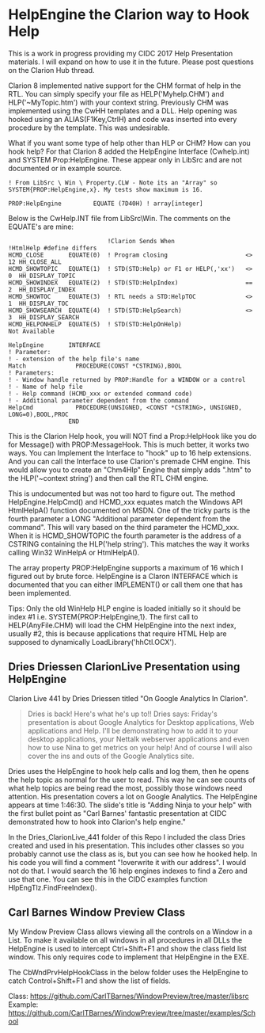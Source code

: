 # HelpEngine the Clarion way to Hook Help

This is a work in progress providing my CIDC 2017 Help Presentation materials. I will expand on how to use it in the future. Please post questions on the Clarion Hub thread.

Clarion 8 implemented native support for the CHM format of help in the RTL. You can simply specify your file as HELP('Myhelp.CHM') and HLP('~MyTopic.htm') with your context string. Previously CHM was implemented using the CwHH templates and a DLL. Help opening was hooked using an ALIAS(F1Key,CtrlH) and code was inserted into every procedure by the template. This was undesirable.

What if you want some type of help other than HLP or CHM? How can you hook help? For that Clarion 8 added the HelpEngine Interface (Cwhelp.int) and SYSTEM Prop:HelpEngine. These appear only in LibSrc and are not documented or in example source.

```Clarion
! From LibSrc \ Win \ Property.CLW - Note its an "Array" so SYSTEM{PROP:HelpEngine,x}. My tests show maximum is 16.

PROP:HelpEngine         EQUATE (7D40H) ! array[integer]
```

Below is the CwHelp.INT file from LibSrc\Win\. The comments on the EQUATE's are mine:

```Clarion
                            !Clarion Sends When                   !HtmlHelp #define differs
HCMD_CLOSE       EQUATE(0)  ! Program closing                      <> 12 HH_CLOSE_ALL
HCMD_SHOWTOPIC   EQUATE(1)  ! STD(STD:Help) or F1 or HELP(,'xx')   <> 0  HH_DISPLAY_TOPIC
HCMD_SHOWINDEX   EQUATE(2)  ! STD(STD:HelpIndex)                   == 2  HH_DISPLAY_INDEX
HCMD_SHOWTOC     EQUATE(3)  ! RTL needs a STD:HelpTOC              <> 1  HH_DISPLAY_TOC
HCMD_SHOWSEARCH  EQUATE(4)  ! STD(STD:HelpSearch)                  <> 3  HH_DISPLAY_SEARCH
HCMD_HELPONHELP  EQUATE(5)  ! STD(STD:HelpOnHelp)                        Not Available

HelpEngine       INTERFACE
! Parameter:
! - extension of the help file's name
Match              PROCEDURE(CONST *CSTRING),BOOL
! Parameters:
! - Window handle returned by PROP:Handle for a WINDOW or a control
! - Name of help file
! - Help command (HCMD_xxx or extended command code)
! - Additional parameter dependent from the command
HelpCmd            PROCEDURE(UNSIGNED, <CONST *CSTRING>, UNSIGNED, LONG=0),BOOL,PROC
                 END

```

This is the Clarion Help hook, you will NOT find a Prop:HelpHook like you do for Message() with PROP:MessageHook. This is much better, it works two ways. You can Implement the Interface to "hook" up to 16 help extensions. And you can call the Interface to use Clarion's premade CHM engine. This would allow you to create an "Chm4Hlp" Engine that simply adds ".htm" to the HLP('~context string') and then call the RTL CHM engine.

This is undocumented but was not too hard to figure out. The method HelpEngine.HelpCmd() and HCMD_xxx equates match the Windows API HtmlHelpA() function documented on MSDN. One of the tricky parts is the fourth parameter a LONG "Additional parameter dependent from the command". This will vary based on the third parameter the HCMD_xxx. When it is HCMD_SHOWTOPIC the fourth parameter is the address of a CSTRING containing the HLP('help string'). This matches the way it works calling Win32 WinHelpA or HtmlHelpA().

The array property PROP:HelpEngine supports a maximum of 16 which I figured out by brute force. HelpEngine is a Claron INTERFACE which is documented that you can either IMPLEMENT() or call them one that has been implemented.

Tips: Only the old WinHelp HLP engine is loaded initially so it should be index #1 i.e. SYSTEM{PROP:HelpEngine,1}. The first call to HELP(AnyFile.CHM) will load the CHM HelpEngine into the next index, usually #2, this is because applications that require HTML Help are supposed to dynamically LoadLibrary('hhCtl.OCX').

## Dries Driessen ClarionLive Presentation using HelpEngine

Clarion Live 441 by Dries Driessen titled "On Google Analytics In Clarion".

> Dries is back! Here's what he's up to!! Dries says: Friday's presentation is about Google Analytics for Desktop applications, Web applications and Help. I'll be demonstrating how to add it to your desktop applications, your Nettalk webserver applications and even how to use Nina to get metrics on your help! And of course I will also cover the ins and outs of the Google Analytics site.

Dries uses the HelpEngine to hook help calls and log them, then he opens the help topic as normal for the user to read. This way he can see counts of what help topics are being read the most, possibly those windows need attention. His presentation covers a lot on Google Analytics. The HelpEngine appears at time 1:46:30. The slide's title is "Adding Ninja to your help" with the first bullet point as "Carl Barnes' fantastic presentation at CIDC demonstrated how to hook into Clarion's help engine."

In the Dries_ClarionLive_441 folder of this Repo I included the class Dries created and used in his presentation. This includes other classes so you probably cannot use the class as is, but you can see how he hooked help. In his code you will find a comment "!overwrite it with our address". I would not do that. I would search the 16 help engines indexes to find a Zero and use that one. You can see this in the CIDC examples function HlpEngTlz.FindFreeIndex().

## Carl Barnes Window Preview Class

My Window Preview Class allows viewing all the controls on a Window in a List. To make it available on all windows in all procedures in all DLLs the HelpEngine is used to intercept Ctrl+Shift+F1 and show the class field list window. This only requires code to implement that HelpEngine in the EXE.

The CbWndPrvHelpHookClass in the below folder uses the HelpEngine to catch
Control+Shift+F1 and show the list of fields.

Class: https://github.com/CarlTBarnes/WindowPreview/tree/master/libsrc
Example: https://github.com/CarlTBarnes/WindowPreview/tree/master/examples/School
